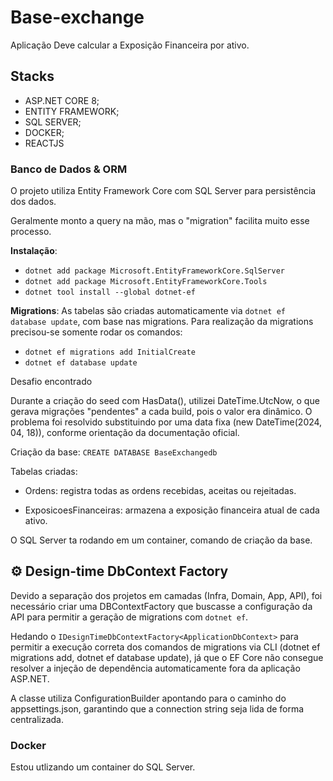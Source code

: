 # Base-exchange
Aplicação Deve calcular a Exposição Financeira por ativo.

## Stacks
- ASP.NET CORE 8;
- ENTITY FRAMEWORK;
- SQL SERVER;
- DOCKER;
- REACTJS

### Banco de Dados & ORM
O projeto utiliza Entity Framework Core com SQL Server para persistência dos dados.

Geralmente monto a query na mão, mas o "migration" facilita muito esse processo.

**Instalação**:
- ```dotnet add package Microsoft.EntityFrameworkCore.SqlServer```
- ```dotnet add package Microsoft.EntityFrameworkCore.Tools```
- ```dotnet tool install --global dotnet-ef```

**Migrations**:
As tabelas são criadas automaticamente via ```dotnet ef database update```, com base nas migrations.
Para realização da migrations precisou-se somente rodar os comandos:
- ```dotnet ef migrations add InitialCreate```
- ```dotnet ef database update```

Desafio encontrado

Durante a criação do seed com HasData(), utilizei DateTime.UtcNow, o que gerava migrações "pendentes" a cada build, pois o valor era dinâmico. O problema foi resolvido substituindo por uma data fixa (new DateTime(2024, 04, 18)), conforme orientação da documentação oficial.

Criação da base: ```CREATE DATABASE BaseExchangedb```

Tabelas criadas:

- Ordens: registra todas as ordens recebidas, aceitas ou rejeitadas.

- ExposicoesFinanceiras: armazena a exposição financeira atual de cada ativo.

 O SQL Server ta rodando em um container, comando de criação da base.

## ⚙️  Design-time DbContext Factory 
Devido a separação dos projetos em camadas (Infra, Domain, App, API), foi necessário criar uma DBContextFactory que buscasse a configuração da API para permitir a geração de migrations com ```dotnet ef```.

Hedando o ```IDesignTimeDbContextFactory<ApplicationDbContext>``` para permitir a execução correta dos comandos de migrations via CLI (dotnet ef migrations add, dotnet ef database update), já que o EF Core não consegue resolver a injeção de dependência automaticamente fora da aplicação ASP.NET.

A classe utiliza ConfigurationBuilder apontando para o caminho do appsettings.json, garantindo que a connection string seja lida de forma centralizada.

### Docker
Estou utlizando um container do SQL Server.

